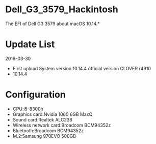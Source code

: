 # Dell_G3_3579_Hackintosh
The EFI of Dell G3 3579 about macOS 10.14.*

# Update List
2019-03-30
* First upload System version 10.14.4 official version CLOVER r4910
* 10.14.4

# Configuration
* CPU:i5-8300h
* Graphics card:Nvidia 1060 6GB MaxQ
* Sound card:Realtek ALC236
* Wireless network card:Broadcom BCM94352z
* Bluetooth:Broadcom BCM94352z
* M.2:Samsung 970EVO 500GB
